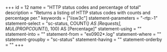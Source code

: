 +++
id = 12
name = "HTTP status codes and percentage of total"
description = "Returns a listing of HTTP status codes with counts and percentage per."
keywords = ["iisw3c"]
statement-parameters = "-rtp:-1"
statement-select = "sc-status, COUNT(*) AS [Requests], MUL(PROPCOUNT(*), 100) AS [Percentage]"
statement-using = ""
statement-into = ""
statement-from = "ex0902*.log"
statement-where = ""
statement-groupby = "sc-status"
statement-having = ""
statement-orderby = ""
+++

